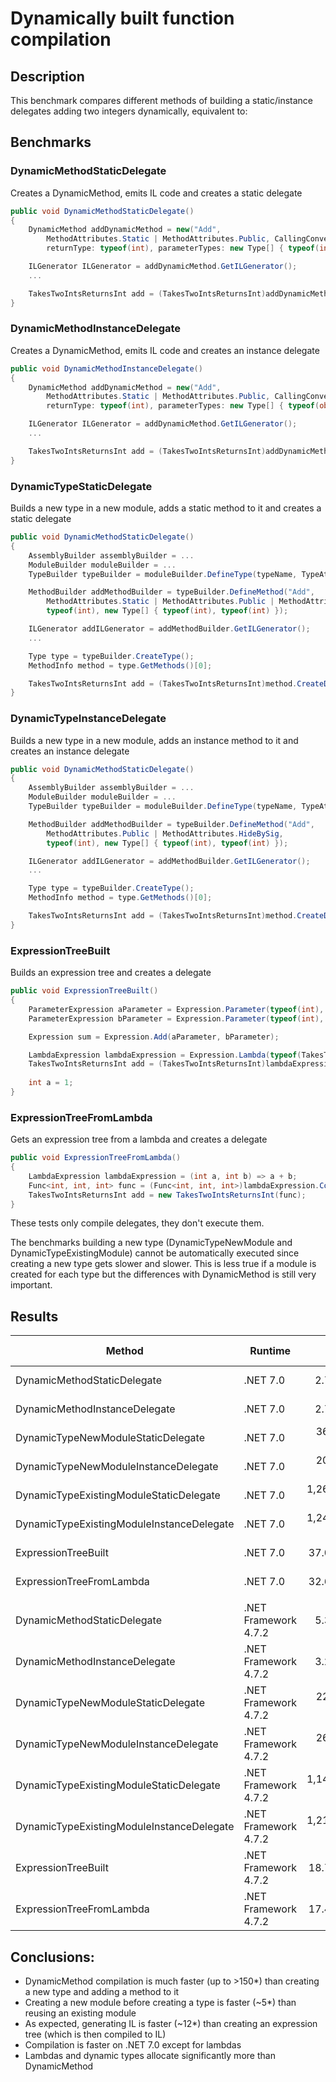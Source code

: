 # Dynamically built function compilation

## Description
This benchmark compares different methods of building a static/instance delegates adding two integers dynamically, equivalent to:

## Benchmarks

### DynamicMethodStaticDelegate
Creates a DynamicMethod, emits IL code and creates a static delegate

```csharp
public void DynamicMethodStaticDelegate()
{
    DynamicMethod addDynamicMethod = new("Add",
        MethodAttributes.Static | MethodAttributes.Public, CallingConventions.Standard,
        returnType: typeof(int), parameterTypes: new Type[] { typeof(int), typeof(int) }, ...

    ILGenerator ILGenerator = addDynamicMethod.GetILGenerator();
    ...

    TakesTwoIntsReturnsInt add = (TakesTwoIntsReturnsInt)addDynamicMethod.CreateDelegate(typeof(TakesTwoIntsReturnsInt));
}
```

### DynamicMethodInstanceDelegate
Creates a DynamicMethod, emits IL code and creates an instance delegate

```csharp
public void DynamicMethodInstanceDelegate()
{
    DynamicMethod addDynamicMethod = new("Add",
        MethodAttributes.Static | MethodAttributes.Public, CallingConventions.Standard,
        returnType: typeof(int), parameterTypes: new Type[] { typeof(object), typeof(int), typeof(int) }, ...

    ILGenerator ILGenerator = addDynamicMethod.GetILGenerator();
    ...

    TakesTwoIntsReturnsInt add = (TakesTwoIntsReturnsInt)addDynamicMethod.CreateDelegate(typeof(TakesTwoIntsReturnsInt), new object());
}
```

### DynamicTypeStaticDelegate
Builds a new type in a new module, adds a static method to it and creates a static delegate

```csharp
public void DynamicMethodStaticDelegate()
{
    AssemblyBuilder assemblyBuilder = ...
    ModuleBuilder moduleBuilder = ...
    TypeBuilder typeBuilder = moduleBuilder.DefineType(typeName, TypeAttributes.Public);

    MethodBuilder addMethodBuilder = typeBuilder.DefineMethod("Add", 
        MethodAttributes.Static | MethodAttributes.Public | MethodAttributes.HideBySig,
        typeof(int), new Type[] { typeof(int), typeof(int) });

    ILGenerator addILGenerator = addMethodBuilder.GetILGenerator();
    ...

    Type type = typeBuilder.CreateType();
    MethodInfo method = type.GetMethods()[0];

    TakesTwoIntsReturnsInt add = (TakesTwoIntsReturnsInt)method.CreateDelegate(typeof(TakesTwoIntsReturnsInt));
}
```

### DynamicTypeInstanceDelegate
Builds a new type in a new module, adds an instance method to it and creates an instance delegate

```csharp
public void DynamicMethodStaticDelegate()
{
    AssemblyBuilder assemblyBuilder = ...
    ModuleBuilder moduleBuilder = ...
    TypeBuilder typeBuilder = moduleBuilder.DefineType(typeName, TypeAttributes.Public);

    MethodBuilder addMethodBuilder = typeBuilder.DefineMethod("Add", 
        MethodAttributes.Public | MethodAttributes.HideBySig,
        typeof(int), new Type[] { typeof(int), typeof(int) });

    ILGenerator addILGenerator = addMethodBuilder.GetILGenerator();
    ...

    Type type = typeBuilder.CreateType();
    MethodInfo method = type.GetMethods()[0];

    TakesTwoIntsReturnsInt add = (TakesTwoIntsReturnsInt)method.CreateDelegate(typeof(TakesTwoIntsReturnsInt));
}
```

### ExpressionTreeBuilt
Builds an expression tree and creates a delegate

```csharp
public void ExpressionTreeBuilt()
{
    ParameterExpression aParameter = Expression.Parameter(typeof(int), "a");
    ParameterExpression bParameter = Expression.Parameter(typeof(int), "b");

    Expression sum = Expression.Add(aParameter, bParameter);

    LambdaExpression lambdaExpression = Expression.Lambda(typeof(TakesTwoIntsReturnsInt), sum, aParameter, bParameter);
    TakesTwoIntsReturnsInt add = (TakesTwoIntsReturnsInt)lambdaExpression.Compile();
    
    int a = 1;
}
```

### ExpressionTreeFromLambda
Gets an expression tree from a lambda and creates a delegate

```csharp
public void ExpressionTreeFromLambda()
{
    LambdaExpression lambdaExpression = (int a, int b) => a + b;
    Func<int, int, int> func = (Func<int, int, int>)lambdaExpression.Compile();
    TakesTwoIntsReturnsInt add = new TakesTwoIntsReturnsInt(func);
}
```

These tests only compile delegates, they don't execute them.

The benchmarks building a new type (DynamicTypeNewModule and DynamicTypeExistingModule) cannot be automatically executed since creating a new type gets slower and slower. 
This is less true if a module is created for each type but the differences with DynamicMethod is still very important.

## Results
|                                    Method |              Runtime |         Mean |      StdDev | Ratio |   Gen0 |   Gen1 |   Gen2 | Allocated | Alloc Ratio |
|------------------------------------------ |--------------------- |-------------:|------------:|------:|-------:|-------:|-------:|----------:|------------:|
|               DynamicMethodStaticDelegate |             .NET 7.0 |     2.714 us |   0.0349 us |  1.00 | 0.0935 | 0.0916 | 0.0076 |   1.13 KB |        1.00 |
|             DynamicMethodInstanceDelegate |             .NET 7.0 |     2.781 us |   0.1559 us |  0.96 | 0.0954 | 0.0916 | 0.0038 |   1.14 KB |        1.01 |
|        DynamicTypeNewModuleStaticDelegate |             .NET 7.0 |   361.717 us | 104.9694 us |     ? | 0.3662 | 0.1221 |      - |   5.17 KB |           ? |
|      DynamicTypeNewModuleInstanceDelegate |             .NET 7.0 |   202.223 us |  39.9838 us |     ? | 0.3662 | 0.1221 |      - |   5.49 KB |           ? |
|   DynamicTypeExistingModuleStaticDelegate |             .NET 7.0 | 1,267.232 us | 428.8095 us |     ? |      - |      - |      - |   4.29 KB |           ? |
| DynamicTypeExistingModuleInstanceDelegate |             .NET 7.0 | 1,240.984 us | 495.7913 us |     ? |      - |      - |      - |   4.61 KB |           ? |
|                       ExpressionTreeBuilt |             .NET 7.0 |    37.092 us |   0.6562 us | 13.66 | 0.3662 | 0.3357 |      - |   4.67 KB |        4.12 |
|                  ExpressionTreeFromLambda |             .NET 7.0 |    32.632 us |   4.5963 us |  9.46 | 0.3662 | 0.3357 |      - |   4.73 KB |        4.18 |
|                                           |                      |              |             |       |        |        |        |           |             |
|               DynamicMethodStaticDelegate | .NET Framework 4.7.2 |     5.359 us |   0.2187 us |  1.00 | 0.1945 | 0.0954 | 0.0229 |    1.2 KB |        1.00 |
|             DynamicMethodInstanceDelegate | .NET Framework 4.7.2 |     3.281 us |   0.1075 us |  0.61 | 0.1945 | 0.0954 | 0.0229 |   1.21 KB |        1.01 |
|        DynamicTypeNewModuleStaticDelegate | .NET Framework 4.7.2 |   224.154 us |  60.5683 us |     ? | 0.9766 | 0.2441 |      - |   6.31 KB |           ? |
|      DynamicTypeNewModuleInstanceDelegate | .NET Framework 4.7.2 |   269.535 us | 106.6449 us |     ? | 0.9766 | 0.2441 |      - |   6.54 KB |           ? |
|   DynamicTypeExistingModuleStaticDelegate | .NET Framework 4.7.2 | 1,144.369 us | 454.3576 us |     ? | 0.4883 |      - |      - |   4.83 KB |           ? |
| DynamicTypeExistingModuleInstanceDelegate | .NET Framework 4.7.2 | 1,214.710 us | 531.7984 us |     ? | 0.4883 |      - |      - |   5.06 KB |           ? |
|                       ExpressionTreeBuilt | .NET Framework 4.7.2 |    18.782 us |   0.1357 us |  3.59 | 0.8240 | 0.3967 | 0.0305 |   5.19 KB |        4.33 |
|                  ExpressionTreeFromLambda | .NET Framework 4.7.2 |    17.408 us |   0.1666 us |  3.32 | 0.7935 | 0.3967 | 0.0305 |   4.92 KB |        4.10 |

## Conclusions:
- DynamicMethod compilation is much faster (up to >150*) than creating a new type and adding a method to it
- Creating a new module before creating a type is faster (~5*) than reusing an existing module
- As expected, generating IL is faster (~12*) than creating an expression tree (which is then compiled to IL)
- Compilation is faster on .NET 7.0 except for lambdas
- Lambdas and dynamic types allocate significantly more than DynamicMethod
